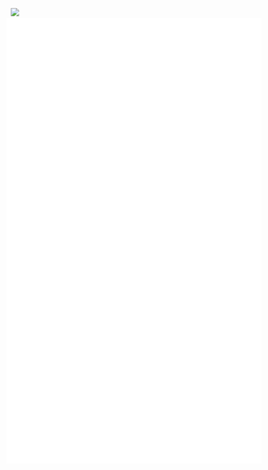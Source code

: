 &nbsp;&nbsp;<img src="https://visitcount.itsvg.in/api?id=SprInec&label=Profile%20Views&color=3&pretty=true" />
<br>
<img align="center" src="/github-metrics.svg" alt="Metrics"/>
